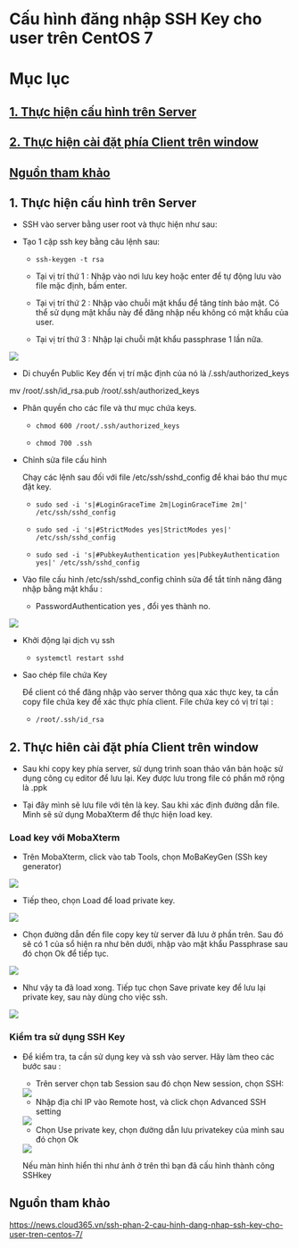 # Cấu hình đăng nhập SSH Key cho user trên CentOS 7

# Mục lục

## [1. Thực hiện cấu hình trên Server](https://github.com/phancong0897/Congphan/blob/master/SSH%20Key_Pair/C%E1%BA%A5u%20h%C3%ACnh%20%C4%91%C4%83ng%20nh%E1%BA%ADp%20SSH%20Key%20cho%20user%20tr%C3%AAn%20CentOS%207.md#1-th%E1%BB%B1c-hi%E1%BB%87n-c%E1%BA%A5u-h%C3%ACnh-tr%C3%AAn-server-1)

## [2. Thực hiện cài đặt phía Client trên window](https://github.com/phancong0897/Congphan/blob/master/SSH%20Key_Pair/C%E1%BA%A5u%20h%C3%ACnh%20%C4%91%C4%83ng%20nh%E1%BA%ADp%20SSH%20Key%20cho%20user%20tr%C3%AAn%20CentOS%207.md#2-th%E1%BB%B1c-hi%C3%AAn-c%C3%A0i-%C4%91%E1%BA%B7t-ph%C3%ADa-client-tr%C3%AAn-window)

## [ Nguồn tham khảo](https://github.com/phancong0897/Congphan/blob/master/SSH%20Key_Pair/C%E1%BA%A5u%20h%C3%ACnh%20%C4%91%C4%83ng%20nh%E1%BA%ADp%20SSH%20Key%20cho%20user%20tr%C3%AAn%20CentOS%207.md#ngu%E1%BB%93n-tham-kh%E1%BA%A3o)

## 1. Thực hiện cấu hình trên Server

- SSH vào server bằng user root và thực hiện như sau:

- Tạo 1 cặp ssh key bằng câu lệnh sau:

    - ` ssh-keygen -t rsa `

    - Tại vị trí thứ 1 : Nhập vào nơi lưu key hoặc enter để tự động lưu vào file mặc định, bấm enter.
    
    - Tại vị trí thứ 2 : Nhập vào chuỗi mật khẩu để tăng tính bảo mật. Có thể sử dụng mật khẩu này để đăng nhập nếu không có mật khẩu của user.

    - Tại vị trí thứ 3 : Nhập lại chuỗi mật khẩu passphrase 1 lần nữa.

<img src="https://imgur.com/iPo90vk.png">

- Di chuyển Public Key đến vị trí mặc định của nó là /.ssh/authorized_keys

mv /root/.ssh/id_rsa.pub /root/.ssh/authorized_keys

- Phân quyền cho các file và thư mục chứa keys.

    - `chmod 600 /root/.ssh/authorized_keys `

    -  `chmod 700 .ssh `

- Chỉnh sửa file cấu hình

    Chạy các lệnh sau đối với file /etc/ssh/sshd_config để khai báo thư mục đặt key.

    - ` sudo sed -i 's|#LoginGraceTime 2m|LoginGraceTime 2m|' /etc/ssh/sshd_config `

    - ` sudo sed -i 's|#StrictModes yes|StrictModes yes|' /etc/ssh/sshd_config `

    - ` sudo sed -i 's|#PubkeyAuthentication yes|PubkeyAuthentication yes|' /etc/ssh/sshd_config `

- Vào file cấu hình /etc/ssh/sshd_config chỉnh sửa để tắt tính năng đăng nhập bằng mật khẩu :

    - PasswordAuthentication yes , đổi yes thành no.

<img src="https://imgur.com/GiRINCt.png">


- Khởi động lại dịch vụ ssh

    - ` systemctl restart sshd `

- Sao chép file chứa Key

    Để client có thể đăng nhập vào server thông qua xác thực key, ta cần copy file chứa key để xác thực phía client. File chứa key có vị trí tại :

    - ` /root/.ssh/id_rsa `

## 2. Thực hiên cài đặt phía Client trên window

- Sau khi copy key phía server, sử dụng trình soan thảo văn bản hoặc sử dụng công cụ editor để lưu lại. Key được lưu trong file có phần mở rộng là .ppk

- Tại đây mình sẽ lưu file với tên là key. Sau khi xác định đường dẫn file. Mình sẽ sử dụng MobaXterm để thực hiện load key.

### Load key với MobaXterm

- Trên MobaXterm, click vào tab Tools, chọn MoBaKeyGen (SSh key generator)

<img src="https://imgur.com/iDZnmSw.png">

- Tiếp theo, chọn Load để load private key.

<img src="https://imgur.com/0S3TogZ.png">

- Chọn đường dẫn đến file copy key từ server đã lưu ở phần trên. Sau đó sẽ có 1 của sổ hiện ra như bên dưới, nhập vào mật khẩu Passphrase sau đó chọn Ok để tiếp tục.

<img src="https://imgur.com/B9FGdKx.png">

- Như vậy ta đã load xong. Tiếp tục chọn Save private key để lưu lại private key, sau này dùng cho việc ssh.

<img src="https://imgur.com/81W484q.png">

### Kiểm tra sử dụng SSH Key

- Để kiểm tra, ta cần sử dụng key và ssh vào server. Hãy làm theo các bước sau :

    - Trên server chọn tab Session sau đó chọn New session, chọn SSH:

    <img src="https://imgur.com/5NYg3oG.png">

    - Nhập địa chỉ IP vào Remote host, và click chọn Advanced SSH setting

    <img src="https://imgur.com/LH0Wtfb.png">

    - Chọn Use private key, chọn đường dẫn lưu privatekey của mình sau đó chọn Ok

    <img src="https://imgur.com/Ks6nh0p.png">

    Nếu màn hình hiển thi như ảnh ở trên thì bạn đã cấu hình thành công SSHkey

## Nguồn tham khảo

https://news.cloud365.vn/ssh-phan-2-cau-hinh-dang-nhap-ssh-key-cho-user-tren-centos-7/

